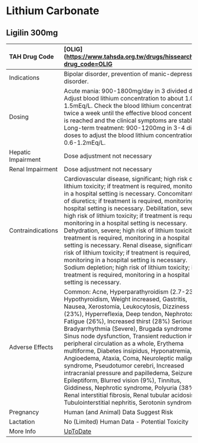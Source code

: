 # Lithium Carbonate

## Ligilin 300mg

| TAH Drug Code      | [OLIG](https://www.tahsda.org.tw/drugs/hissearch.php?drug_code=OLIG                                                                                                                                                                                                                                                                                                                                                                                                                                                                                                                                                                                                                                                                                                          |
|:-------------------|:-----------------------------------------------------------------------------------------------------------------------------------------------------------------------------------------------------------------------------------------------------------------------------------------------------------------------------------------------------------------------------------------------------------------------------------------------------------------------------------------------------------------------------------------------------------------------------------------------------------------------------------------------------------------------------------------------------------------------------------------------------------------------------|
| Indications        | Bipolar disorder, prevention of manic-depressive disorder.                                                                                                                                                                                                                                                                                                                                                                                                                                                                                                                                                                                                                                                                                                                   |
| Dosing             | Acute mania: 900-1800mg/day in 3 divided doses. Adjust blood lithium concentration to about 1.0-1.5mEq/L. Check the blood lithium concentration twice a week until the effective blood concentration is reached and the clinical symptoms are stable. Long-term treatment: 900-1200mg in 3-4 divided doses to adjust the blood lithium concentration to 0.6-1.2mEq/L.                                                                                                                                                                                                                                                                                                                                                                                                        |
| Hepatic Impairment | Dose adjustment not necessary                                                                                                                                                                                                                                                                                                                                                                                                                                                                                                                                                                                                                                                                                                                                                |
| Renal Impairment   | Dose adjustment not necessary                                                                                                                                                                                                                                                                                                                                                                                                                                                                                                                                                                                                                                                                                                                                                |
| Contraindications  | Cardiovascular disease, significant; high risk of lithium toxicity; if treatment is required, monitoring in a hospital setting is necessary. Concomitant use of diuretics; if treatment is required, monitoring in a hospital setting is necessary. Debilitation, severe; high risk of lithium toxicity; if treatment is required, monitoring in a hospital setting is necessary. Dehydration, severe; high risk of lithium toxicity; if treatment is required, monitoring in a hospital setting is necessary. Renal disease, significant; high risk of lithium toxicity; if treatment is required, monitoring in a hospital setting is necessary. Sodium depletion; high risk of lithium toxicity; if treatment is required, monitoring in a hospital setting is necessary. |
| Adverse Effects    | Common: Acne, Hyperparathyroidism (2.7-23.2%), Hypothyroidism, Weight increased, Gastritis, Nausea, Xerostomia, Leukocytosis, Dizziness (23%), Hyperreflexia, Deep tendon, Nephrotoxicity, Fatigue (26%), Increased thirst (28%) Serious: Bradyarrhythmia (Severe), Brugada syndrome, Sinus node dysfunction, Transient reduction in peripheral circulation as a whole, Erythema multiforme, Diabetes insipidus, Hyponatremia, Angioedema, Ataxia, Coma, Neuroleptic malignant syndrome, Pseudotumor cerebri, Increased intracranial pressure and papilledema, Seizure, Epileptiform, Blurred vision (9%), Tinnitus, Giddiness, Nephrotic syndrome, Polyuria (38%), Renal interstitial fibrosis, Renal tubular acidosis, Tubulointerstitial nephritis, Serotonin syndrome    |
| Pregnancy          | Human (and Animal) Data Suggest Risk                                                                                                                                                                                                                                                                                                                                                                                                                                                                                                                                                                                                                                                                                                                                         |
| Lactation          | No (Limited) Human Data - Potential Toxicity                                                                                                                                                                                                                                                                                                                                                                                                                                                                                                                                                                                                                                                                                                                                 |
| More Info          | [UpToDate](https://www.uptodate.com/contents/lithium-carbonate-drug-information)                                                                                                                                                                                                                                                                                                                                                                                                                                                                                                                                                                                                                                                                                             |

